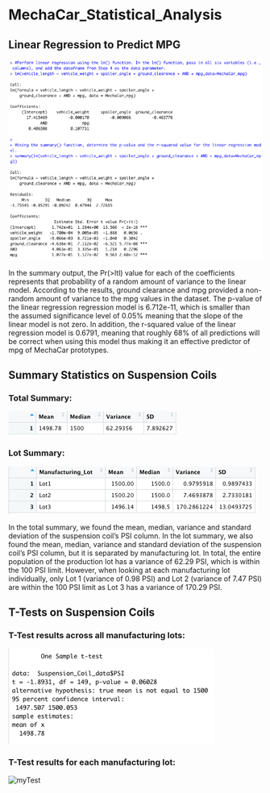# MechaCar_Statistical_Analysis

## Linear Regression to Predict MPG

![myTest](https://github.com/nfreeman19/MechaCar_Statistical_Analysis/blob/main/Images/Screen%20Shot%202021-10-15%20at%2012.42.27%20PM.png)

In the summary output, the Pr(>ltl) value for each of the coefficients represents that probability of a random amount of variance to the linear model. According to the results, ground clearance and mpg provided a non-random amount of variance to the mpg values in the dataset. The p-value of the linear regression regression model is 6.712e-11, which is smaller than the assumed significance level of 0.05% meaning that the slope of the linear model is not zero. In addition, the r-squared value of the linear regression model is 0.6791, meaning that roughly 68% of all predictions will be correct when using this model thus making it an effective predictor of mpg of MechaCar prototypes.

## Summary Statistics on Suspension Coils
### Total Summary:

![myTest](https://github.com/nfreeman19/MechaCar_Statistical_Analysis/blob/main/Images/Screen%20Shot%202021-10-16%20at%209.14.39%20AM.png)

### Lot Summary:
![myTest](https://github.com/nfreeman19/MechaCar_Statistical_Analysis/blob/main/Images/Screen%20Shot%202021-10-16%20at%209.14.51%20AM.png)

In the total summary, we found the mean, median, variance and standard deviation of the suspension coil’s PSI column. In the lot summary, we also found the mean, median, variance and standard deviation of the suspension coil’s PSI column, but it is separated by manufacturing lot. In total, the entire population of the production lot has a variance of 62.29 PSI, which is within the 100 PSI limit. However, when looking at each manufacturing lot individually, only Lot 1 (variance of 0.98 PSI) and Lot 2 (variance of 7.47 PSI) are within the 100 PSI limit as Lot 3 has a variance of 170.29 PSI. 

## T-Tests on Suspension Coils

### T-Test results across all manufacturing lots:

![myTest](https://github.com/nfreeman19/MechaCar_Statistical_Analysis/blob/main/Images/Screen%20Shot%202021-10-16%20at%209.49.15%20AM.png)

### T-Test results for each manufacturing lot:

![myTest]()
